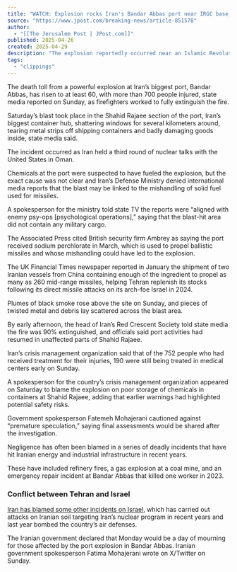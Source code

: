```yaml
---
title: "WATCH: Explosion rocks Iran's Bandar Abbas port near IRGC base, 65 killed, over 1,000 wounded"
source: "https://www.jpost.com/breaking-news/article-851578"
author:
  - "[[The Jerusalem Post | JPost.com]]"
published: 2025-04-26
created: 2025-04-29
description: "The explosion reportedly occurred near an Islamic Revolutionary Guard Corps naval base, Army Radio reported."
tags:
  - "clippings"
---
```

The death toll from a powerful explosion at Iran’s biggest port, Bandar Abbas, has risen to at least 60, with more than 700 people injured, state media reported on Sunday, as firefighters worked to fully extinguish the fire.

Saturday’s blast took place in the Shahid Rajaee section of the port, Iran’s biggest container hub, shattering windows for several kilometers around, tearing metal strips off shipping containers and badly damaging goods inside, state media said.

The incident occurred as Iran held a third round of nuclear talks with the United States in Oman.

Chemicals at the port were suspected to have fueled the explosion, but the exact cause was not clear and Iran’s Defense Ministry denied international media reports that the blast may be linked to the mishandling of solid fuel used for missiles.

A spokesperson for the ministry told state TV the reports were “aligned with enemy psy-ops \[psychological operations\],” saying that the blast-hit area did not contain any military cargo.

The Associated Press cited British security firm Ambrey as saying the port received sodium perchlorate in March, which is used to propel ballistic missiles and whose mishandling could have led to the explosion.

The UK Financial Times newspaper reported in January the shipment of two Iranian vessels from China containing enough of the ingredient to propel as many as 260 mid-range missiles, helping Tehran replenish its stocks following its direct missile attacks on its arch-foe Israel in 2024.

Plumes of black smoke rose above the site on Sunday, and pieces of twisted metal and debris lay scattered across the blast area.

By early afternoon, the head of Iran’s Red Crescent Society told state media the fire was 90% extinguished, and officials said port activities had resumed in unaffected parts of Shahid Rajaee.

Iran’s crisis management organization said that of the 752 people who had received treatment for their injuries, 190 were still being treated in medical centers early on Sunday.

A spokesperson for the country’s crisis management organization appeared on Saturday to blame the explosion on poor storage of chemicals in containers at Shahid Rajaee, adding that earlier warnings had highlighted potential safety risks.

Government spokesperson Fatemeh Mohajerani cautioned against “premature speculation,” saying final assessments would be shared after the investigation.

Negligence has often been blamed in a series of deadly incidents that have hit Iranian energy and industrial infrastructure in recent years.

These have included refinery fires, a gas explosion at a coal mine, and an emergency repair incident at Bandar Abbas that killed one worker in 2023.

### Conflict between Tehran and Israel

[Iran has blamed some other incidents on Israel](https://www.jpost.com/israel-news/defense-news/article-851222), which has carried out attacks on Iranian soil targeting Iran’s nuclear program in recent years and last year bombed the country’s air defenses.

The Iranian government declared that Monday would be a day of mourning for those affected by the port explosion in Bandar Abbas. Iranian government spokesperson Fatima Mohajerani wrote on X/Twitter on Sunday.